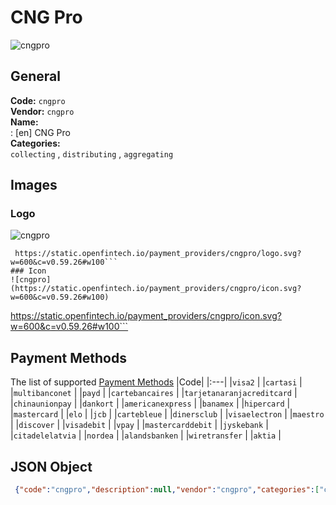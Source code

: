 # CNG Pro 
![cngpro](https://static.openfintech.io/payment_providers/cngpro/logo.svg?w=600&c=v0.59.26#w100)  
## General 
**Code:** `cngpro`  
**Vendor:** `cngpro`  
**Name:**  
:	[en] CNG Pro  
**Categories:**  
`collecting`  , `distributing`  , `aggregating`  
## Images 
### Logo 
![cngpro](https://static.openfintech.io/payment_providers/cngpro/logo.svg?w=600&c=v0.59.26#w100)  
```
 https://static.openfintech.io/payment_providers/cngpro/logo.svg?w=600&c=v0.59.26#w100```  
### Icon 
![cngpro](https://static.openfintech.io/payment_providers/cngpro/icon.svg?w=600&c=v0.59.26#w100)  
```
 https://static.openfintech.io/payment_providers/cngpro/icon.svg?w=600&c=v0.59.26#w100```  
## Payment Methods 
The list of supported  [Payment Methods](#) 
|Code| 
|:---| 
|`visa2` | 
|`cartasi` | 
|`multibanconet` | 
|`payd` | 
|`cartebancaires` | 
|`tarjetanaranjacreditcard` | 
|`chinaunionpay` | 
|`dankort` | 
|`americanexpress` | 
|`banamex` | 
|`hipercard` | 
|`mastercard` | 
|`elo` | 
|`jcb` | 
|`cartebleue` | 
|`dinersclub` | 
|`visaelectron` | 
|`maestro` | 
|`discover` | 
|`visadebit` | 
|`vpay` | 
|`mastercarddebit` | 
|`jyskebank` | 
|`citadelelatvia` | 
|`nordea` | 
|`alandsbanken` | 
|`wiretransfer` | 
|`aktia` | 
 
## JSON Object 
```json
 {"code":"cngpro","description":null,"vendor":"cngpro","categories":["collecting","distributing","aggregating"],"countries":null,"payment_method":["visa2","cartasi","multibanconet","payd","cartebancaires","tarjetanaranjacreditcard","chinaunionpay","dankort","americanexpress","banamex","hipercard","mastercard","elo","jcb","cartebleue","dinersclub","visaelectron","maestro","discover","visadebit","vpay","mastercarddebit","jyskebank","citadelelatvia","nordea","alandsbanken","wiretransfer","aktia"],"payout_method":null,"metadata":{"about_payments_code":"cngpro"},"name":{"en":"CNG Pro"}}```  
